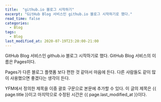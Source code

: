```yaml
---
title:  "github.io 블로그 시작하기"
excerpt: "GitHub Blog 서비스인 github.io 블로그 시작하기로 했다."
read_time: false
categories:
  - Blog
tags:
  - Blog
last_modified_at: 2020-07-19T23:20:00-21:00
---
```


GitHub Blog 서비스인 github.io 블로그 시작하기로 했다.
GitHub Blog 서비스의 이름은 Pages이다.

Pages가 다른 블로그 플랫폼 보다 편한 것 같아서 마음에 든다.
다른 사람들도 같이 많이 사용했으면 좋겠다는 생각이 든다.

YFM에서 정의한 제목을 이중 괄호 구문으로 본문에 추가할 수 있다.
이 글의 제목은 {{ page.title }}이고 
마지막으로 수정된 시간은 {{ page.last_modified_at }}이다.